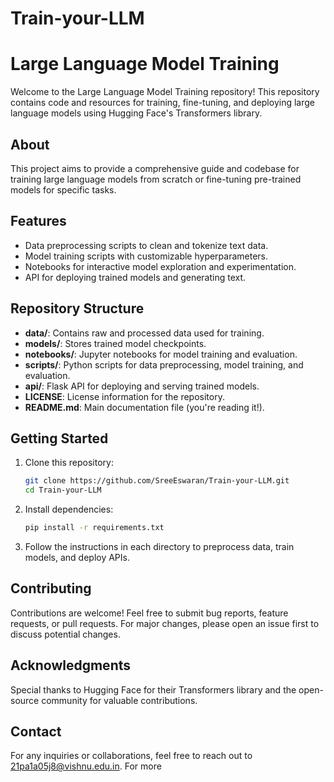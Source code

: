 # Train-your-LLM
# Large Language Model Training

Welcome to the Large Language Model Training repository! This repository contains code and resources for training, fine-tuning, and deploying large language models using Hugging Face's Transformers library.

## About

This project aims to provide a comprehensive guide and codebase for training large language models from scratch or fine-tuning pre-trained models for specific tasks.

## Features

- Data preprocessing scripts to clean and tokenize text data.
- Model training scripts with customizable hyperparameters.
- Notebooks for interactive model exploration and experimentation.
- API for deploying trained models and generating text.

## Repository Structure

- **data/**: Contains raw and processed data used for training.
- **models/**: Stores trained model checkpoints.
- **notebooks/**: Jupyter notebooks for model training and evaluation.
- **scripts/**: Python scripts for data preprocessing, model training, and evaluation.
- **api/**: Flask API for deploying and serving trained models.
- **LICENSE**: License information for the repository.
- **README.md**: Main documentation file (you're reading it!).

## Getting Started

1. Clone this repository:

    ```bash
    git clone https://github.com/SreeEswaran/Train-your-LLM.git
    cd Train-your-LLM
    ```

2. Install dependencies:

    ```bash
    pip install -r requirements.txt
    ```

3. Follow the instructions in each directory to preprocess data, train models, and deploy APIs.

## Contributing

Contributions are welcome! Feel free to submit bug reports, feature requests, or pull requests. For major changes, please open an issue first to discuss potential changes.


## Acknowledgments

Special thanks to Hugging Face for their Transformers library and the open-source community for valuable contributions.

## Contact

For any inquiries or collaborations, feel free to reach out to [21pa1a05j8@vishnu.edu.in](mailto:your-email).
For more

